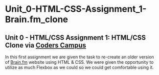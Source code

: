 # Unit_0-HTML-CSS-Assignment_1-Brain.fm_clone

## Unit 0 - HTML/CSS Assignment 1: HTML/CSS Clone via <a target="_blank" rel="Coders Campus" href="https://www.coderscampus.com/">Coders Campus</a>

In this first assignment we are given the task to re-create an older version of <a target="_blank" rel="Brain.fm" href="https://www.brain.fm//">Brain.fm</a> website using HTML & CSS. We were given the opportunity to utilize as much Flexbox as we could so we could get comfortable using it.
